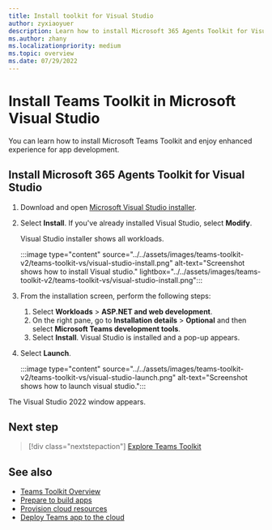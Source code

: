 ```yaml
---
title: Install toolkit for Visual Studio
author: zyxiaoyuer
description: Learn how to install Microsoft 365 Agents Toolkit for Visual Studio and to use Visual Studio installer to install the required version of Visual Studio.
ms.author: zhany
ms.localizationpriority: medium
ms.topic: overview
ms.date: 07/29/2022
---
```


# Install Teams Toolkit in Microsoft Visual Studio

You can learn how to install Microsoft Teams Toolkit and enjoy enhanced experience for app development.

## Install Microsoft 365 Agents Toolkit for Visual Studio

1. Download and open [Microsoft Visual Studio installer](https://aka.ms/VSDownload).
1. Select **Install**. If you've already installed Visual Studio, select **Modify**.

   Visual Studio installer shows all workloads.

   :::image type="content" source="../../assets/images/teams-toolkit-v2/teams-toolkit-vs/visual-studio-install.png" alt-text="Screenshot shows how to install Visual studio." lightbox="../../assets/images/teams-toolkit-v2/teams-toolkit-vs/visual-studio-install.png":::

1. From the installation screen, perform the following steps:
   1. Select **Workloads** > **ASP.NET and web development**.
   1. On the right pane, go to **Installation details** > **Optional** and then select **Microsoft Teams development tools**.
   1. Select **Install**. Visual Studio is installed and a pop-up appears.

1. Select **Launch**.

   :::image type="content" source="../../assets/images/teams-toolkit-v2/teams-toolkit-vs/visual-studio-launch.png" alt-text="Screenshot shows how to launch visual studio.":::

The Visual Studio 2022 window appears.

## Next step

> [!div class="nextstepaction"]
> [Explore Teams Toolkit](explore-Teams-Toolkit-vs.md)

## See also

* [Teams Toolkit Overview](teams-toolkit-fundamentals-vs.md)
* [Prepare to build apps](build-environments-vs.md)
* [Provision cloud resources](provision-vs.md)
* [Deploy Teams app to the cloud](deploy-vs.md)
